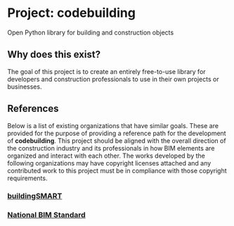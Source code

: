 # Project: codebuilding
Open Python library for building and construction objects

## Why does this exist?
The goal of this project is to create an entirely free-to-use library for developers and construction professionals to use in their own projects or businesses.

## References
Below is a list of existing organizations that have similar goals. These are provided for the purpose of providing a reference path for the development of __codebuilding__. This project should be aligned with the overall direction of the construction industry and its professionals in how BIM elements are organized and interact with each other. The works developed by the following organizations may have copyright licenses attached and any contributed work to this project must be in compliance with those copyright requirements.

### [buildingSMART](https://www.buildingsmart.org/standards/technical-vision/)

### [National BIM Standard](https://www.nationalbimstandard.org/nbims-us)
